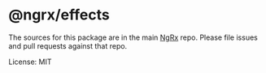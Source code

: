 # @ngrx/effects

The sources for this package are in the main [NgRx](https://github.com/ngrx/platform) repo. Please file issues and pull requests against that repo.

License: MIT
